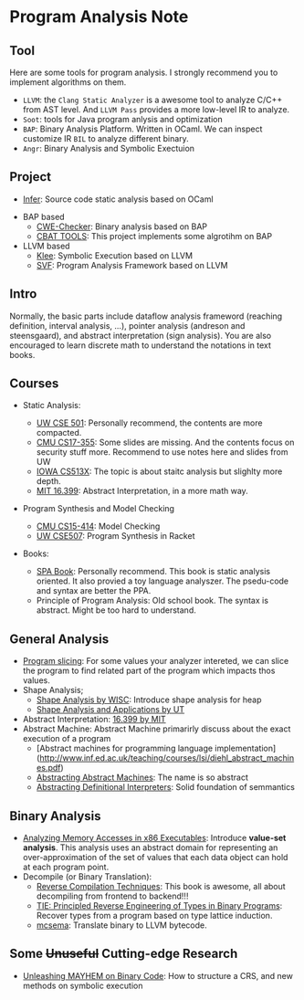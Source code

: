 # Program Analysis Note

## Tool

Here are some tools for program analysis. I strongly recommend you to implement algorithms on them.

- `LLVM`: the `Clang Static Analyzer` is a awesome tool to analyze C/C++ from AST level. And `LLVM Pass` provides a more low-level IR to analyze.
- `Soot`: tools for Java program anlysis and optimization
- `BAP`: Binary Analysis Platform. Written in OCaml. We can inspect customize IR `BIL` to analyze different binary.
- `Angr`: Binary Analysis and Symbolic Exectuion

## Project

- [Infer](https://github.com/facebook/infer): Source code static analysis based on OCaml
+ BAP based
  - [CWE-Checker](https://github.com/fkie-cad/cwe_checker): Binary analysis based on BAP
  - [CBAT TOOLS](https://github.com/draperlaboratory/cbat_tools): This project implements some algrotihm on BAP
+ LLVM based
  - [Klee](https://github.com/klee/klee): Symbolic Execution based on LLVM
  - [SVF](https://github.com/SVF-tools/SVF): Program Analysis Framework based on LLVM

## Intro

Normally, the basic parts include dataflow analysis frameword (reaching definition, interval analysis, ...), pointer analysis (andreson and steensgaard), and abstract interpretation (sign analysis). You are also encouraged to learn discrete math to understand the notations in text books.

## Courses

- Static Analysis:
  - [UW CSE 501](https://courses.cs.washington.edu/courses/cse501/15sp/): Personally recommend, the contents are more compacted.
  - [CMU CS17-355](http://www.cs.cmu.edu/~aldrich/courses/17-355-19sp/): Some slides are missing. And the contents focus on security stuff more. Recommend to use notes here and slides from UW
  - [IOWA CS513X](http://web.cs.iastate.edu/~weile/cs513x/): The topic is about staitc analysis but slighlty more depth.
  - [MIT 16.399](http://web.mit.edu/16.399/www/#schedule): Abstract Interpretation, in a more math way.
- Program Synthesis and Model Checking
  - [CMU CS15-414](https://www.cs.cmu.edu/~15414/schedule.html): Model Checking
  - [UW CSE507](https://courses.cs.washington.edu/courses/cse507/): Program Synthesis in Racket

- Books:
  - [SPA Book](https://cs.au.dk/~amoeller/spa/spa.pdf): Personally recommend. This book is static analysis oriented. It also provied a toy language analyszer. The psedu-code and syntax are better the PPA.
  - Principle of Program Analysis: Old school book. The syntax is abstract. Might be too hard to understand.

## General Analysis

- [Program slicing](http://www.cs.toronto.edu/~chechik/courses06/csc2125/tip95survey.pdf): For some values your analyzer intereted, we can slice the program to find related part of the program which impacts thos values.
- Shape Analysis;
  - [Shape Analysis by WISC](https://research.cs.wisc.edu/wpis/papers/cc2000.pdf): Introduce shape analysis for heap
  - [Shape Analysis and Applications by UT](https://personal.utdallas.edu/~zhiqiang.lin/file/f15/shape-analysis-ch12.pdf)
- Abstract Interpretation: [16.399 by MIT](http://web.mit.edu/16.399/www/) 
- Abstract Machine: Abstract Machine primarirly discuss about the exact execution of a program
  - [Abstract machines for programming language implementation] (http://www.inf.ed.ac.uk/teaching/courses/lsi/diehl_abstract_machines.pdf)
  - [Abstracting Abstract Machines](http://matt.might.net/papers/vanhorn2010abstract.pdf): The name is so abstract
  - [Abstracting Definitional Interpreters](https://plum-umd.github.io/abstracting-definitional-interpreters/): Solid foundation of semmantics

## Binary Analysis

- [Analyzing Memory Accesses in x86 Executables](https://research.cs.wisc.edu/wpis/papers/cc04.pdf): Introduce **value-set analysis**. This analysis uses an abstract domain for representing an over-approximation of the set of values that each data object can hold at each program point.
- Decompile (or Binary Translation):
  - [Reverse Compilation Techniques](http://www.phatcode.net/res/228/files/decompilation_thesis.pdf): This book is awesome, all about decompiling from frontend to backend!!!
  - [TIE: Principled Reverse Engineering of Types in Binary Programs](https://users.ece.cmu.edu/~aavgerin/papers/tie-ndss-2011.pdf): Recover types from a program based on type lattice induction.
  - [mcsema](https://github.com/lifting-bits/mcsema/): Translate binary to LLVM bytecode.

## Some ~~Unuseful~~ Cutting-edge Research

- [Unleashing MAYHEM on Binary Code](https://users.ece.cmu.edu/~dbrumley/pdf/Cha%20et%20al._2012_Unleashing%20Mayhem%20on%20Binary%20Code.pdf): How to structure a CRS, and new methods on symbolic execution
